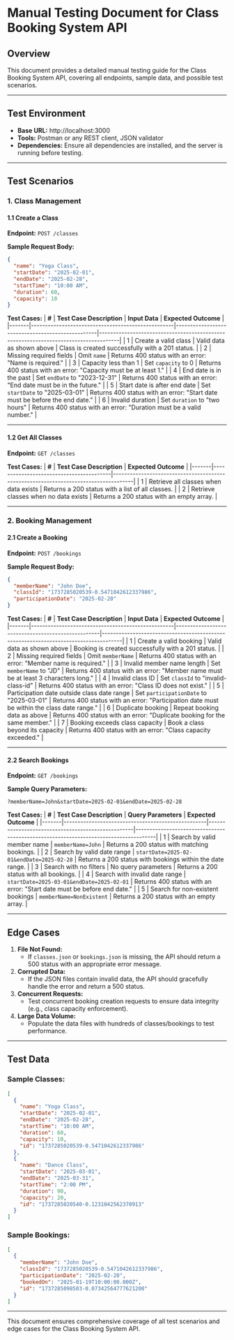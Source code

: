 # **Manual Testing Document for Class Booking System API**

## **Overview**
This document provides a detailed manual testing guide for the Class Booking System API, covering all endpoints, sample data, and possible test scenarios.

---

## **Test Environment**
- **Base URL:** http://localhost:3000
- **Tools:** Postman or any REST client, JSON validator
- **Dependencies:** Ensure all dependencies are installed, and the server is running before testing.

---

## **Test Scenarios**

### **1. Class Management**
#### **1.1 Create a Class**
**Endpoint:** `POST /classes`

**Sample Request Body:**
```json
{
  "name": "Yoga Class",
  "startDate": "2025-02-01",
  "endDate": "2025-02-28",
  "startTime": "10:00 AM",
  "duration": 60,
  "capacity": 10
}
```

**Test Cases:**
| **#** | **Test Case Description**                         | **Input Data**                                    | **Expected Outcome**                                                                 |
|-------|---------------------------------------------------|--------------------------------------------------|-------------------------------------------------------------------------------------|
| 1     | Create a valid class                              | Valid data as shown above                        | Class is created successfully with a 201 status.                                   |
| 2     | Missing required fields                          | Omit `name`                                      | Returns 400 status with an error: "Name is required."                              |
| 3     | Capacity less than 1                             | Set `capacity` to 0                              | Returns 400 status with an error: "Capacity must be at least 1."                   |
| 4     | End date is in the past                          | Set `endDate` to "2023-12-31"                    | Returns 400 status with an error: "End date must be in the future."                |
| 5     | Start date is after end date                     | Set `startDate` to "2025-03-01"                 | Returns 400 status with an error: "Start date must be before the end date."         |
| 6     | Invalid duration                                 | Set `duration` to "two hours"                   | Returns 400 status with an error: "Duration must be a valid number."               |

---

#### **1.2 Get All Classes**
**Endpoint:** `GET /classes`

**Test Cases:**
| **#** | **Test Case Description**               | **Expected Outcome**                                                                 |
|-------|-----------------------------------------|-------------------------------------------------------------------------------------|
| 1     | Retrieve all classes when data exists   | Returns a 200 status with a list of all classes.                                    |
| 2     | Retrieve classes when no data exists    | Returns a 200 status with an empty array.                                           |

---

### **2. Booking Management**
#### **2.1 Create a Booking**
**Endpoint:** `POST /bookings`

**Sample Request Body:**
```json
{
  "memberName": "John Doe",
  "classId": "1737285020539-0.5471042612337986",
  "participationDate": "2025-02-20"
}
```

**Test Cases:**
| **#** | **Test Case Description**                         | **Input Data**                                     | **Expected Outcome**                                                                 |
|-------|---------------------------------------------------|---------------------------------------------------|-------------------------------------------------------------------------------------|
| 1     | Create a valid booking                           | Valid data as shown above                         | Booking is created successfully with a 201 status.                                  |
| 2     | Missing required fields                          | Omit `memberName`                                 | Returns 400 status with an error: "Member name is required."                        |
| 3     | Invalid member name length                       | Set `memberName` to "JD"                         | Returns 400 status with an error: "Member name must be at least 3 characters long." |
| 4     | Invalid class ID                                 | Set `classId` to "invalid-class-id"              | Returns 400 status with an error: "Class ID does not exist."                        |
| 5     | Participation date outside class date range      | Set `participationDate` to "2025-03-01"          | Returns 400 status with an error: "Participation date must be within the class date range." |
| 6     | Duplicate booking                                | Repeat booking data as above                     | Returns 400 status with an error: "Duplicate booking for the same member."          |
| 7     | Booking exceeds class capacity                  | Book a class beyond its capacity                 | Returns 400 status with an error: "Class capacity exceeded."                        |

---

#### **2.2 Search Bookings**
**Endpoint:** `GET /bookings`

**Sample Query Parameters:**
```
?memberName=John&startDate=2025-02-01&endDate=2025-02-28
```

**Test Cases:**
| **#** | **Test Case Description**                         | **Query Parameters**                              | **Expected Outcome**                                                                 |
|-------|---------------------------------------------------|---------------------------------------------------|-------------------------------------------------------------------------------------|
| 1     | Search by valid member name                      | `memberName=John`                                | Returns a 200 status with matching bookings.                                         |
| 2     | Search by valid date range                       | `startDate=2025-02-01&endDate=2025-02-28`        | Returns a 200 status with bookings within the date range.                           |
| 3     | Search with no filters                           | No query parameters                              | Returns a 200 status with all bookings.                                             |
| 4     | Search with invalid date range                  | `startDate=2025-03-01&endDate=2025-02-01`        | Returns 400 status with an error: "Start date must be before end date."             |
| 5     | Search for non-existent bookings                | `memberName=NonExistent`                         | Returns a 200 status with an empty array.                                           |

---

## **Edge Cases**
1. **File Not Found:**
   - If `classes.json` or `bookings.json` is missing, the API should return a 500 status with an appropriate error message.
2. **Corrupted Data:**
   - If the JSON files contain invalid data, the API should gracefully handle the error and return a 500 status.
3. **Concurrent Requests:**
   - Test concurrent booking creation requests to ensure data integrity (e.g., class capacity enforcement).
4. **Large Data Volume:**
   - Populate the data files with hundreds of classes/bookings to test performance.

---

## **Test Data**
### **Sample Classes:**
```json
[
  {
    "name": "Yoga Class",
    "startDate": "2025-02-01",
    "endDate": "2025-02-28",
    "startTime": "10:00 AM",
    "duration": 60,
    "capacity": 10,
    "id": "1737285020539-0.5471042612337986"
  },
  {
    "name": "Dance Class",
    "startDate": "2025-03-01",
    "endDate": "2025-03-31",
    "startTime": "2:00 PM",
    "duration": 90,
    "capacity": 20,
    "id": "1737285020540-0.1231042562370913"
  }
]
```

### **Sample Bookings:**
```json
[
  {
    "memberName": "John Doe",
    "classId": "1737285020539-0.5471042612337986",
    "participationDate": "2025-02-20",
    "bookedOn": "2025-01-19T10:00:00.000Z",
    "id": "1737285098503-0.07342564777621208"
  }
]
```

---

This document ensures comprehensive coverage of all test scenarios and edge cases for the Class Booking System API.

